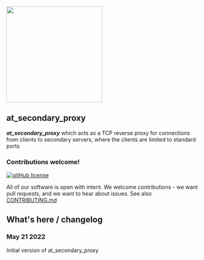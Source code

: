 <img width=250px src="https://atsign.dev/assets/img/@platform_logo_grey.svg?sanitize=true">

## at_secondary_proxy

**_at_secondary_proxy_** which acts as a TCP reverse proxy for connections from clients to
secondary servers, where the clients are limited to standard ports

### Contributions welcome!

[![gitHub license](https://img.shields.io/badge/license-BSD3-blue.svg)](../LICENSE)

All of our software is open with intent. We welcome contributions - we want pull requests, and we want
to hear about issues. See also [CONTRIBUTING.md](../CONTRIBUTING.md)

## What's here / changelog
### May 21 2022
Initial version of at_secondary_proxy
